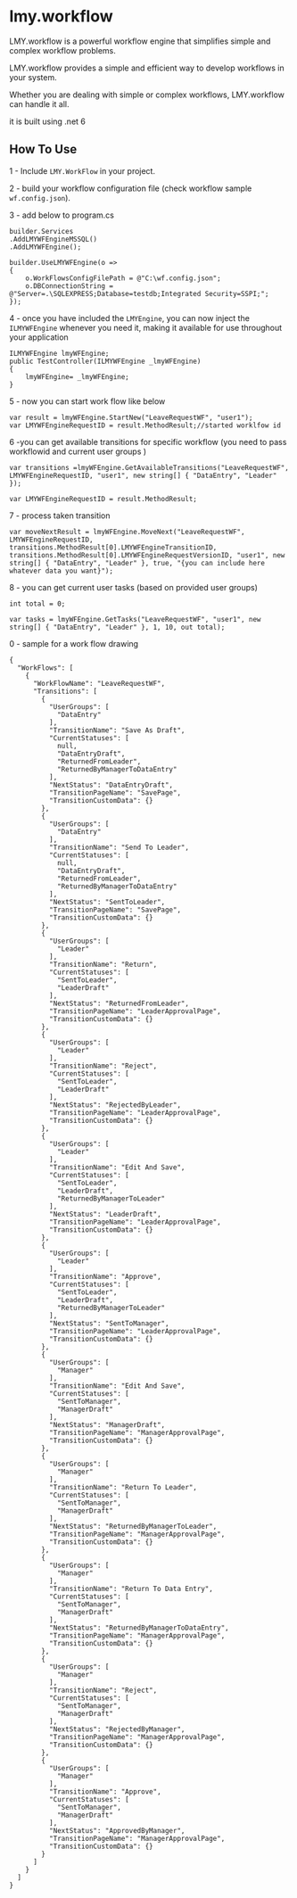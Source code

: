 
# lmy.workflow

LMY.workflow is a powerful workflow engine that simplifies simple and complex workflow problems.

LMY.workflow provides a simple and efficient way to develop workflows in your system.

Whether you are dealing with simple or complex workflows, LMY.workflow can handle it all.

it is built using .net 6



## How To Use

1 - Include ```LMY.WorkFlow``` in your project.

2 - build your workflow configuration file (check workflow sample ```wf.config.json```).

3 - add below to program.cs 

```
builder.Services
.AddLMYWFEngineMSSQL()
.AddLMYWFEngine();

builder.UseLMYWFEngine(o =>
{
    o.WorkFlowsConfigFilePath = @"C:\wf.config.json";
    o.DBConnectionString = @"Server=.\SQLEXPRESS;Database=testdb;Integrated Security=SSPI;";
});
```
4 - once you have included the ```LMYEngine```, you can now inject the ```ILMYWFEngine``` whenever you need it, making it available for use throughout your application
```
ILMYWFEngine lmyWFEngine;
public TestController(ILMYWFEngine _lmyWFEngine)
{
    lmyWFEngine= _lmyWFEngine;
}
```

5 - now you can start work flow like below

```
var result = lmyWFEngine.StartNew("LeaveRequestWF", "user1");
var LMYWFEngineRequestID = result.MethodResult;//started worklfow id
```

6 -you can get available transitions for specific workflow (you need to pass workflowid and current user groups ) 

```
var transitions =lmyWFEngine.GetAvailableTransitions("LeaveRequestWF", LMYWFEngineRequestID, "user1", new string[] { "DataEntry", "Leader" });

var LMYWFEngineRequestID = result.MethodResult;
```

7 - process taken transition  
```
var moveNextResult = lmyWFEngine.MoveNext("LeaveRequestWF", LMYWFEngineRequestID, transitions.MethodResult[0].LMYWFEngineTransitionID, transitions.MethodResult[0].LMYWFEngineRequestVersionID, "user1", new string[] { "DataEntry", "Leader" }, true, "{you can include here whatever data you want}");
```


8 - you can get current user tasks (based on provided user groups) 
```
int total = 0;

var tasks = lmyWFEngine.GetTasks("LeaveRequestWF", "user1", new string[] { "DataEntry", "Leader" }, 1, 10, out total);
```

0 - sample for a work flow drawing
```
{
  "WorkFlows": [
    {
      "WorkFlowName": "LeaveRequestWF",
      "Transitions": [
        {
          "UserGroups": [
            "DataEntry"
          ],
          "TransitionName": "Save As Draft",
          "CurrentStatuses": [
            null,
            "DataEntryDraft",
            "ReturnedFromLeader",
            "ReturnedByManagerToDataEntry"
          ],
          "NextStatus": "DataEntryDraft",
          "TransitionPageName": "SavePage",
          "TransitionCustomData": {}
        },
        {
          "UserGroups": [
            "DataEntry"
          ],
          "TransitionName": "Send To Leader",
          "CurrentStatuses": [
            null,
            "DataEntryDraft",
            "ReturnedFromLeader",
            "ReturnedByManagerToDataEntry"
          ],
          "NextStatus": "SentToLeader",
          "TransitionPageName": "SavePage",
          "TransitionCustomData": {}
        },
        {
          "UserGroups": [
            "Leader"
          ],
          "TransitionName": "Return",
          "CurrentStatuses": [
            "SentToLeader",
            "LeaderDraft"
          ],
          "NextStatus": "ReturnedFromLeader",
          "TransitionPageName": "LeaderApprovalPage",
          "TransitionCustomData": {}
        },
        {
          "UserGroups": [
            "Leader"
          ],
          "TransitionName": "Reject",
          "CurrentStatuses": [
            "SentToLeader",
            "LeaderDraft"
          ],
          "NextStatus": "RejectedByLeader",
          "TransitionPageName": "LeaderApprovalPage",
          "TransitionCustomData": {}
        },
        {
          "UserGroups": [
            "Leader"
          ],
          "TransitionName": "Edit And Save",
          "CurrentStatuses": [
            "SentToLeader",
            "LeaderDraft",
            "ReturnedByManagerToLeader"
          ],
          "NextStatus": "LeaderDraft",
          "TransitionPageName": "LeaderApprovalPage",
          "TransitionCustomData": {}
        },
        {
          "UserGroups": [
            "Leader"
          ],
          "TransitionName": "Approve",
          "CurrentStatuses": [
            "SentToLeader",
            "LeaderDraft",
            "ReturnedByManagerToLeader"
          ],
          "NextStatus": "SentToManager",
          "TransitionPageName": "LeaderApprovalPage",
          "TransitionCustomData": {}
        },
        {
          "UserGroups": [
            "Manager"
          ],
          "TransitionName": "Edit And Save",
          "CurrentStatuses": [
            "SentToManager",
            "ManagerDraft"
          ],
          "NextStatus": "ManagerDraft",
          "TransitionPageName": "ManagerApprovalPage",
          "TransitionCustomData": {}
        },
        {
          "UserGroups": [
            "Manager"
          ],
          "TransitionName": "Return To Leader",
          "CurrentStatuses": [
            "SentToManager",
            "ManagerDraft"
          ],
          "NextStatus": "ReturnedByManagerToLeader",
          "TransitionPageName": "ManagerApprovalPage",
          "TransitionCustomData": {}
        },
        {
          "UserGroups": [
            "Manager"
          ],
          "TransitionName": "Return To Data Entry",
          "CurrentStatuses": [
            "SentToManager",
            "ManagerDraft"
          ],
          "NextStatus": "ReturnedByManagerToDataEntry",
          "TransitionPageName": "ManagerApprovalPage",
          "TransitionCustomData": {}
        },
        {
          "UserGroups": [
            "Manager"
          ],
          "TransitionName": "Reject",
          "CurrentStatuses": [
            "SentToManager",
            "ManagerDraft"
          ],
          "NextStatus": "RejectedByManager",
          "TransitionPageName": "ManagerApprovalPage",
          "TransitionCustomData": {}
        },
        {
          "UserGroups": [
            "Manager"
          ],
          "TransitionName": "Approve",
          "CurrentStatuses": [
            "SentToManager",
            "ManagerDraft"
          ],
          "NextStatus": "ApprovedByManager",
          "TransitionPageName": "ManagerApprovalPage",
          "TransitionCustomData": {}
        }
      ]
    }
  ]
}
 
```
